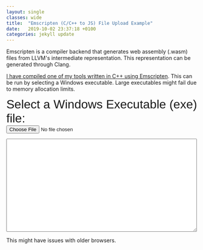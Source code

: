 ```yaml
---
layout: single
classes: wide
title:  "Emscripten (C/C++ to JS) File Upload Example"
date:   2019-10-02 23:37:18 +0100
categories: jekyll update
---
```


Emscripten is a compiler backend that generates web assembly (.wasm) files from LLVM's intermediate representation. This representation can be generated through Clang.

[I have compiled one of my tools written in C++ using Emscripten](https://github.com/raffclar/pe_appended). This can be run by selecting a Windows executable. Large executables might fail due to memory allocation limits.

<label style="display:block;font: 2rem 'Fira Sans', sans-serif;" for="emscripten-file-input">Select a Windows Executable (exe) file:</label>
<input id="emscripten-file-input" type="file">
<textarea id="emscripten-output" rows="16" cols="60"></textarea>

<script type='text/javascript'>
    var exeInput = document.getElementById('emscripten-file-input');

    exeInput.onchange = function(event) {
        var reader = new FileReader();
        var files = event.target.files;

        reader.onloadend = function () {
            var fileName = "file";
            var base64result = reader.result.split(',')[1];
            run_pe_appended(fileName, base64result);
        };

        reader.readAsDataURL(files[0]);
    };

    var Module;

    function run_pe_appended(fileName, fileData) {
        Module = {
            preRun: [],
            postRun: [],
            print: (function () {
                var element = document.getElementById('emscripten-output');
                if (element) element.value = ''; // clear browser cache
                return function (text) {
                    if (arguments.length > 1) text = Array.prototype.slice.call(arguments).join(' ');
                    console.log(text);
                    if (element) {
                        element.value += text + "\n";
                        element.scrollTop = element.scrollHeight; // focus on bottom
                    }
                };
            })(),
            printErr: function (text) {
                if (arguments.length > 1) text = Array.prototype.slice.call(arguments).join(' ');
                console.error(text);
            },
            preRun: function () {
                FS.createDataFile(".", fileName, atob(fileData), true, true);
            },
            totalDependencies: 0,
            arguments: [fileName]
        };

        var emscripten = document.getElementById('emscripten-runner');

        if (emscripten) {
            emscripten.remove();
        }

        emscripten = document.createElement('script');
        emscripten.setAttribute('src','/assets/cpp/pe_appended_loader.js');
        emscripten.setAttribute('id', 'emscripten-runner');

        document.head.appendChild(emscripten);
    }
</script>
This might have issues with older browsers.
